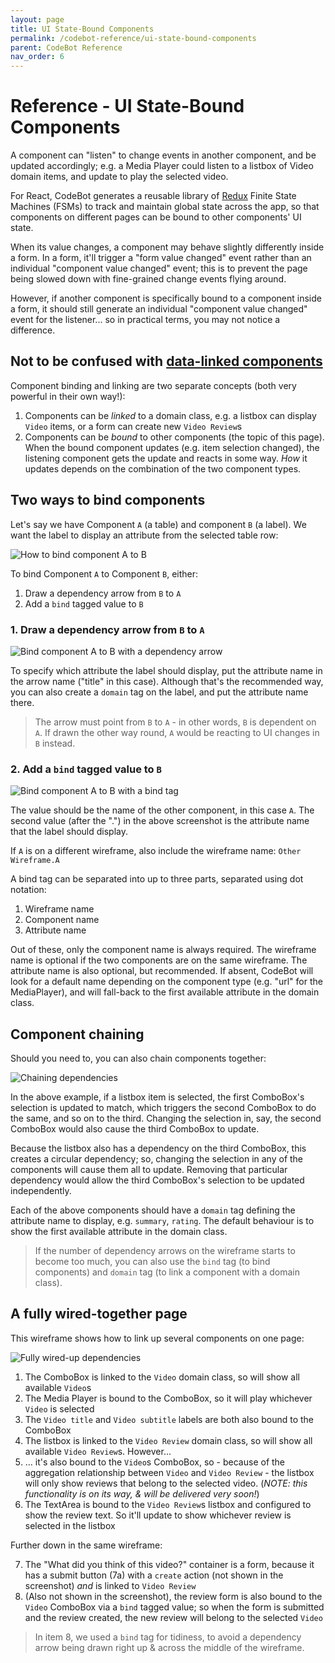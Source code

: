 ```yaml
---
layout: page
title: UI State-Bound Components
permalink: /codebot-reference/ui-state-bound-components
parent: CodeBot Reference
nav_order: 6
---
```


# Reference - UI State-Bound Components

A component can "listen" to change events in another component, and be updated accordingly; e.g. a Media Player could listen to a listbox of Video domain items, and update to play the selected video.

For React, CodeBot generates a reusable library of [Redux](https://redux.js.org/) Finite State Machines (FSMs) to track and maintain global state across the app, so that components on different pages can be bound to other components' UI state.

When its value changes, a component may behave slightly differently inside a form. In a form, it'll trigger a "form value changed" event rather than an individual "component value changed" event; this is to prevent the page being slowed down with fine-grained change events flying around.

However, if another component is specifically bound to a component inside a form, it should still generate an individual "component value changed" event for the listener... so in practical terms, you may not notice a difference.


## Not to be confused with [data-linked components](ui-data-linked-components)

Component binding and linking are two separate concepts (both very powerful in their own way!):

1. Components can be *linked* to a domain class, e.g. a listbox can display `Video` items, or a form can create new `Video Review`s
2. Components can be *bound* to other components (the topic of this page). When the bound component updates (e.g. item selection changed), the listening component gets the update and reacts in some way. *How* it updates depends on the combination of the two component types.

## Two ways to bind components

Let's say we have Component `A` (a table) and component `B` (a label). We want the label to display an attribute from the selected table row:

![How to bind component A to B](../images/reference/how-to-bind-1.png "How to bind component A to B")


To bind Component `A` to Component `B`, either:

1. Draw a dependency arrow from `B` to `A`
2. Add a `bind` tagged value to `B`

###  1. Draw a dependency arrow from `B` to `A`

![Bind component A to B with a dependency arrow](../images/reference/how-to-bind-2.png "Bind component A to B with a dependency arrow")

To specify which attribute the label should display, put the attribute name in the arrow name ("title" in this case). Although that's the recommended way, you can also create a `domain` tag on the label, and put the attribute name there.

> The arrow must point from `B` to `A` - in other words, `B` is dependent on `A`. If drawn the other way round, `A` would be reacting to UI changes in `B` instead.

### 2. Add a `bind` tagged value to `B`

![Bind component A to B with a bind tag](../images/reference/how-to-bind-3.png "Bind component A to B with a bind tag")

The value should be the name of the other component, in this case `A`. The second value (after the ".") in the above screenshot is the attribute name that the label should display.

If `A` is on a different wireframe, also include the wireframe name: `Other Wireframe.A`

A bind tag can be separated into up to three parts, separated using dot notation:

1. Wireframe name
2. Component name
3. Attribute name

Out of these, only the component name is always required. The wireframe name is optional if the two components are on the same wireframe. The attribute name is also optional, but recommended. If absent, CodeBot will look for a default name depending on the component type (e.g. "url" for the MediaPlayer), and will fall-back to the first available attribute in the domain class.

## Component chaining

Should you need to, you can also chain components together:

![Chaining dependencies](../images/reference/chaining-dependencies.png "Chaining dependencies")

In the above example, if a listbox item is selected, the first ComboBox's selection is updated to match, which triggers the second ComboBox to do the same, and so on to the third. Changing the selection in, say, the second ComboBox would also cause the third ComboBox to update.

Because the listbox also has a dependency on the third ComboBox, this creates a circular dependency; so, changing the selection in any of the components will cause them all to update. Removing that particular dependency would allow the third ComboBox's selection to be updated independently.

Each of the above components should have a `domain` tag defining the attribute name to display, e.g. `summary`, `rating`. The default behaviour is to show the first available attribute in the domain class.

> If the number of dependency arrows on the wireframe starts to become too much, you can also use the `bind` tag (to bind components) and `domain` tag (to link a component with a domain class).

## A fully wired-together page

This wireframe shows how to link up several components on one page:

![Fully wired-up dependencies](../images/reference/watch-video-dependencies.png "Fully wired-up dependencies")

1. The ComboBox is linked to the `Video` domain class, so will show all available `Video`s
2. The Media Player is bound to the ComboBox, so it will play whichever `Video` is selected
3. The `Video title` and `Video subtitle` labels are both also bound to the ComboBox
4. The listbox is linked to the `Video Review` domain class, so will show all available `Video Review`s. However...
5. ... it's also bound to the `Video`s ComboBox, so - because of the aggregation relationship between `Video` and `Video Review` - the listbox will only show reviews that belong to the selected video. (*NOTE: this functionality is on its way, & will be delivered very soon!*)
6. The TextArea is bound to the `Video Review`s listbox and configured to show the review text. So it'll update to show whichever review is selected in the listbox

Further down in the same wireframe:

7. The "What did you think of this video?" container is a form, because it has a submit button (7a) with a `create` action (not shown in the screenshot) *and* is linked to `Video Review`
8. (Also not shown in the screenshot), the review form is also bound to the `Video` ComboBox via a `bind` tagged value; so when the form is submitted and the review created, the new review will belong to the selected `Video`

> In item 8, we used a `bind` tag for tidiness, to avoid a dependency arrow being drawn right up & across the middle of the wireframe.

